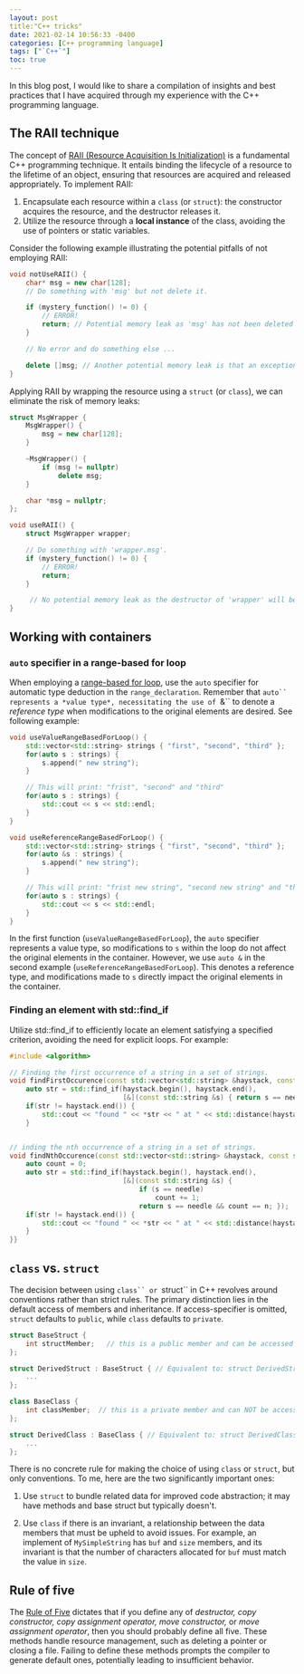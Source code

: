 ```yaml
---
layout: post
title:"C++ tricks"
date: 2021-02-14 10:56:33 -0400
categories: [C++ programming language]
tags: ["`C++`"]
toc: true
---
```



In this blog post, I would like to share a compilation of insights and best practices that I have acquired through my experience with the C++ programming language.


## The RAII technique

The concept of [RAII (Resource Acquisition Is Initialization)]( https://en.cppreference.com/w/cpp/language/raii) is a fundamental C++ programming technique. It entails binding the lifecycle of a resource to the lifetime of an object, ensuring that resources are acquired and released appropriately. To implement RAII:

1.	Encapsulate each resource within a `class` (or `struct`): the constructor acquires the resource, and the destructor releases it.
1.	Utilize the resource through a **local instance** of the class, avoiding the use of pointers or static variables.

Consider the following example illustrating the potential pitfalls of not employing RAII:

```C++
void notUseRAII() {
    char* msg = new char[128];
    // Do something with 'msg' but not delete it.

    if (mystery_function() != 0) {
        // ERROR! 
        return; // Potential memory leak as 'msg' has not been deleted yet.
    }

    // No error and do something else ...

    delete []msg; // Another potential memory leak is that an exception occurs before this 'delete' statment is invoked.
}
```

Applying RAII by wrapping the resource using a `struct` (or `class`), we can eliminate the risk of memory leaks:

```C++
struct MsgWrapper {
    MsgWrapper() {
        msg = new char[128];
    }

    ~MsgWrapper() {
        if (msg != nullptr)
            delete msg;
    }

    char *msg = nullptr;
};

void useRAII() {
    struct MsgWrapper wrapper;

    // Do something with 'wrapper.msg'.
    if (mystery_function() != 0) {
        // ERROR! 
        return;
    }

     // No potential memory leak as the destructor of 'wrapper' will be invoked when we leave this function for any reason.
}
```


## Working with containers

### `auto` specifier in a range-based for loop

When employing a [range-based for loop](https://en.cppreference.com/w/cpp/language/range-for), use the `auto` specifier for automatic type deduction in the `range_declaration`. Remember that `auto`` represents a *value type*, necessitating the use of `&`` to denote a *reference type* when modifications to the original elements are desired. See following example:

```C++
void useValueRangeBasedForLoop() {
    std::vector<std::string> strings { "first", "second", "third" };
    for(auto s : strings) {
        s.append(" new string");
    }

    // This will print: "frist", "second" and "third"
    for(auto s : strings) {
        std::cout << s << std::endl;
    }
}

void useReferenceRangeBasedForLoop() {
    std::vector<std::string> strings { "first", "second", "third" };
    for(auto &s : strings) {
        s.append(" new string");
    }

    // This will print: "frist new string", "second new string" and "third new string"
    for(auto s : strings) {
        std::cout << s << std::endl;
    }
}
```

In the first function (`useValueRangeBasedForLoop`), the `auto` specifier represents a value type, so modifications to `s` within the loop do not affect the original elements in the container. However, we use `auto &` in the second example (`useReferenceRangeBasedForLoop`). This denotes a reference type, and modifications made to `s` directly impact the original elements in the container.


### Finding an element with std::find_if

Utilize std::find_if to efficiently locate an element satisfying a specified criterion, avoiding the need for explicit loops. For example:

```C++
#include <algorithm>

// Finding the first occurrence of a string in a set of strings.
void findFirstOccurence(const std::vector<std::string> &haystack, const std::string &needle) {
    auto str = std::find_if(haystack.begin(), haystack.end(),
                            [&](const std::string &s) { return s == needle; });
    if(str != haystack.end()) {
        std::cout << "found " << *str << " at " << std::distance(haystack.begin(), str) << std::endl;
    }


// inding the nth occurrence of a string in a set of strings.
void findNthOccurence(const std::vector<std::string> &haystack, const std::string &needle, const int &n) {
	auto count = 0;
    auto str = std::find_if(haystack.begin(), haystack.end(),
                            [&](const std::string &s) {
                                if (s == needle)
                                    count += 1;
                                return s == needle && count == n; });
    if(str != haystack.end()) {
        std::cout << "found " << *str << " at " << std::distance(haystack.begin(), str) << std::endl;
    }
}}
```


## `class` vs. `struct`

The decision between using `class`` or `struct`` in C++ revolves around conventions rather than strict rules. The primary distinction lies in the default access of members and inheritance. If access-specifier is omitted, `struct` defaults to `public`, while `class` defaults to `private`.

```C++
struct BaseStruct {
    int structMember;   // this is a public member and can be accessed directly via an instance of BaseStruct
};

struct DerivedStruct : BaseStruct { // Equivalent to: struct DerivedStruct : public BaseStruct
    ...
};

class BaseClass {
    int classMember;  // this is a private member and can NOT be accessed via an instance of BaseClass
};

struct DerivedClass : BaseClass { // Equivalent to: struct DerivedClass : private BaseClass
    ...
};
```

There is no concrete rule for making the choice of using `class` or `struct`, but only conventions. To me, here are the two significantly important ones:

1. Use `struct` to bundle related data for improved code abstraction; it may have methods and base struct but typically doesn't.

2. Use `class` if there is an invariant, a relationship between the data members that must be upheld to avoid issues. For example, an implement of `MySimpleString` has `buf` and `size` members, and its invariant is that the number of characters allocated for `buf` must match the value in `size`.


## Rule of five

The [Rule of Five](https://en.wikipedia.org/wiki/Rule_of_three_(C%2B%2B_programming)) dictates that if you define any of *destructor, copy constructor, copy assignment operator, move constructor,* or *move assignment operator*, then you should probably define all five. These methods handle resource management, such as deleting a pointer or closing a file. Failing to define these methods prompts the compiler to generate default ones, potentially leading to insufficient behavior.